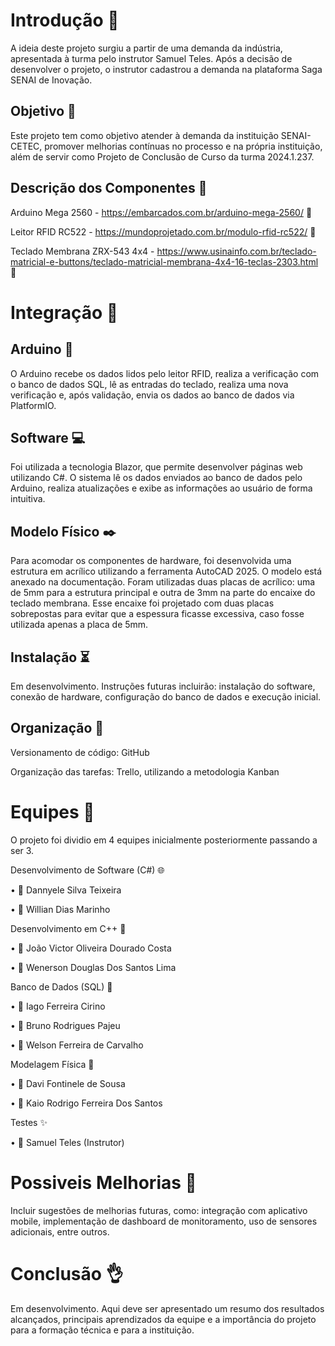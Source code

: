 # Introdução :high_brightness:
A ideia deste projeto surgiu a partir de uma demanda da indústria, apresentada à turma pelo instrutor Samuel Teles. Após a decisão de desenvolver o projeto, o instrutor cadastrou a demanda na plataforma Saga SENAI de Inovação.

## Objetivo :dart:
Este projeto tem como objetivo atender à demanda da instituição SENAI-CETEC, promover melhorias contínuas no processo e na própria instituição, além de servir como Projeto de Conclusão de Curso da turma 2024.1.237.

## Descrição dos Componentes :electric_plug:
Arduino Mega 2560 - https://embarcados.com.br/arduino-mega-2560/ :round_pushpin:

Leitor RFID RC522 - https://mundoprojetado.com.br/modulo-rfid-rc522/ :round_pushpin:

Teclado Membrana ZRX-543 4x4 - https://www.usinainfo.com.br/teclado-matricial-e-buttons/teclado-matricial-membrana-4x4-16-teclas-2303.html :round_pushpin:

# Integração :link:
## Arduino :floppy_disk:
O Arduino recebe os dados lidos pelo leitor RFID, realiza a verificação com o banco de dados SQL, lê as entradas do teclado, realiza uma nova verificação e, após validação, envia os dados ao banco de dados via PlatformIO.

## Software :computer:
Foi utilizada a tecnologia Blazor, que permite desenvolver páginas web utilizando C#. O sistema lê os dados enviados ao banco de dados pelo Arduino, realiza atualizações e exibe as informações ao usuário de forma intuitiva.

## Modelo Físico :black_nib:
Para acomodar os componentes de hardware, foi desenvolvida uma estrutura em acrílico utilizando a ferramenta AutoCAD 2025. O modelo está anexado na documentação. Foram utilizadas duas placas de acrílico: uma de 5mm para a estrutura principal e outra de 3mm na parte do encaixe do teclado membrana. Esse encaixe foi projetado com duas placas sobrepostas para evitar que a espessura ficasse excessiva, caso fosse utilizada apenas a placa de 5mm.

## Instalação :hourglass_flowing_sand:
Em desenvolvimento. Instruções futuras incluirão: instalação do software, conexão de hardware, configuração do banco de dados e execução inicial.

## Organização :file_folder:
Versionamento de código: GitHub

Organização das tarefas: Trello, utilizando a metodologia Kanban

# Equipes :pray:
O projeto foi dividio em 4 equipes inicialmente posteriormente passando a ser 3.

Desenvolvimento de Software (C#) :globe_with_meridians:

• :woman: Dannyele Silva Teixeira

• :man: Willian Dias Marinho

Desenvolvimento em C++ :wrench:

• :man: João Victor Oliveira Dourado Costa

• :man: Wenerson Douglas Dos Santos Lima

Banco de Dados (SQL) :floppy_disk:

• :man: Iago Ferreira Cirino

• :man: Bruno Rodrigues Pajeu

• :man: Welson Ferreira de Carvalho

Modelagem Física :triangular_ruler:

• :man: Davi Fontinele de Sousa

• :man: Kaio Rodrigo Ferreira Dos Santos

Testes :sparkles:

• :man: Samuel Teles (Instrutor)

# Possiveis Melhorias :dizzy:
Incluir sugestões de melhorias futuras, como: integração com aplicativo mobile, implementação de dashboard de monitoramento, uso de sensores adicionais, entre outros.

# Conclusão :ok_hand:
Em desenvolvimento. Aqui deve ser apresentado um resumo dos resultados alcançados, principais aprendizados da equipe e a importância do projeto para a formação técnica e para a instituição.
